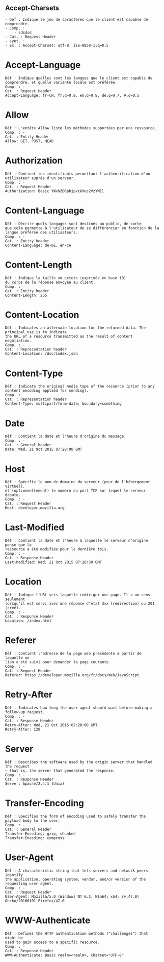 ## Accept-Charsets 
	- Def : Indique le jeu de caractères que le client est capable de comprendre.
	- Comp. :
		- sdsdsd
	- Cat. : Request Header
	- synt. :
	- Ex. : Accept-Charset: utf-8, iso-8859-1;q=0.5

# Accept-Language 
	Déf : Indique quelles sont les langues que le client est capable de comprendre, et quelle variante locale est préférée.
	Comp. : -
	Cat. : Request Header
	Accept-Language: fr-CH, fr;q=0.9, en;q=0.8, de;q=0.7, #;q=0.5

# Allow
	Déf : L'entête Allow liste les méthodes supportées par une ressource.
	Comp. : -
	Cat. : Entity Header
	Allow: GET, POST, HEAD

# Authorization
	Déf : Contient les identifiants permettant l'authentification d'un utilisateur auprès d'un serveur.
	Comp. : -
	Cat. : Request Header
	Authorization: Basic YWxhZGRpbjpvcGVuc2VzYW1l

# Content-Language 
	Déf : Décrire quels langages sont destinés au public, de sorte 
	que cela permette à l'utilisateur de se différencier en fonction de la langue préférée des utilisateurs.
	Comp. : -
	Cat. : Entity header
	Content-Language: de-DE, en-CA

# Content-Length
	Déf : Indique la taille en octets (exprimée en base 10) 
	du corps de la réponse envoyée au client. 
	Comp. : -
	Cat. : Entity header
	Content-Length: 255

# Content-Location 
	Déf : Indicates an alternate location for the returned data. The principal use is to indicate 
	the URL of a resource transmitted as the result of content negotiation. 
	Comp. : -
	Cat. : Representation header
	Content-Location: /doc/index.json

# Content-Type
	Déf : Indicate the original media type of the resource (prior to any content encoding applied for sending).
	Comp. : -
	Cat. : Representation header
	Content-Type: multipart/form-data; boundary=something

# Date 
	Déf : Contient la date et l'heure d'origine du message.
	Comp. : -
	Cat. : General header
	Date: Wed, 21 Oct 2015 07:28:00 GMT

# Host
	Déf : Spécifie le nom de domaine du serveur (pour de l'hébergement virtuel), 
	et (optionnellement) le numéro du port TCP sur lequel le serveur écoute.
	Comp. : -
	Cat. : Request Header
	Host: developer.mozilla.org

# Last-Modified 
	Déf : Contient la date et l'heure à laquelle le serveur d'origine pense que la 
	ressource a été modifiée pour la dernière fois.
	Comp. : - 
	Cat. : Response Header
	Last-Modified: Wed, 21 Oct 2015 07:28:00 GMT

# Location
	Déf : Indique l'URL vers laquelle rediriger une page. Il a un sens seulement 
	lorsqu'il est servi avec une réponse d'état 3xx (redirection) ou 201 (créé).
	Comp. : -
	Cat. : Response Header
	Location: /index.html

# Referer
	Déf : Contient l'adresse de la page web précédente à partir de laquelle un 
	lien a été suivi pour demander la page courante.
	Comp. : -
	Cat. : Request Header
	Referer: https://developer.mozilla.org/fr/docs/Web/JavaScript

# Retry-After
	Déf : Indicates how long the user agent should wait before making a follow-up request.
	Comp. : -
	Cat. : Response Header
	Retry-After: Wed, 21 Oct 2015 07:28:00 GMT
	Retry-After: 120

# Server
	Déf : Describes the software used by the origin server that handled the request 
	— that is, the server that generated the response. 
	Comp. : -
	Cat. : Response Header
	Server: Apache/2.4.1 (Unix)

# Transfer-Encoding
	Déf : Specifies the form of encoding used to safely transfer the payload body to the user. 
	Comp. : -
	Cat. : General Header
	Transfer-Encoding: gzip, chunked
	Transfer-Encoding: compress

# User-Agent
	Déf : A characteristic string that lets servers and network peers identify 
	the application, operating system, vendor, and/or version of the requesting user agent.
	Comp. : -
	Cat. : Request Header
	User-Agent: Mozilla/5.0 (Windows NT 6.1; Win64; x64; rv:47.0) Gecko/20100101 Firefox/47.0

# WWW-Authenticate
	Déf : Defines the HTTP authentication methods ("challenges") that might be 
	used to gain access to a specific resource.
	Comp. : -
	Cat. : Response Header
	WWW-Authenticate: Basic realm=<realm>, charset="UTF-8"
